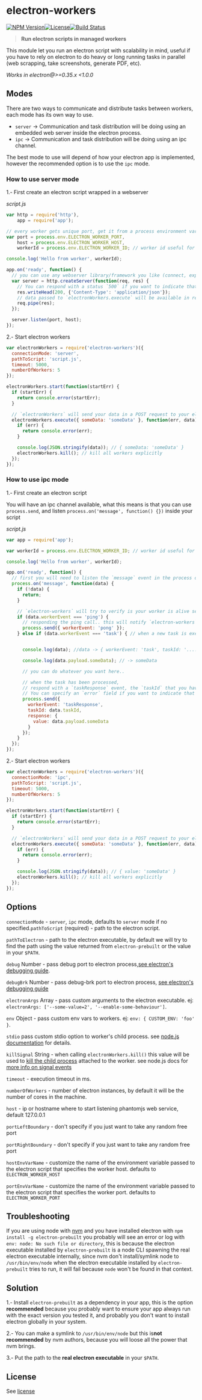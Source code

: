 electron-workers
================

[![NPM Version](http://img.shields.io/npm/v/electron-workers.svg?style=flat-square)](https://npmjs.com/package/electron-workers)[![License](http://img.shields.io/npm/l/electron-workers.svg?style=flat-square)](http://opensource.org/licenses/MIT)[![Build Status](https://travis-ci.org/bjrmatos/electron-workers.png?branch=master)](https://travis-ci.org/bjrmatos/electron-workers)

> **Run electron scripts in managed workers**

This module let you run an electron script with scalability in mind, useful if you have to rely on electron to do heavy or long running tasks in parallel (web scrapping, take screenshots, generate PDF, etc).

*Works in electron@>=0.35.x <1.0.0*

Modes
-----

There are two ways to communicate and distribute tasks between workers, each mode has its own way to use.

-	`server` -> Communication and task distribution will be doing using an embedded web server inside the electron process.
-	`ipc` -> Communication and task distribution will be doing using an ipc channel.

The best mode to use will depend of how your electron app is implemented, however the recommended option is to use the `ipc` mode.

### How to use server mode

1.- First create an electron script wrapped in a webserver

*script.js*

```js
var http = require('http'),
    app = require('app');

// every worker gets unique port, get it from a process environment variables
var port = process.env.ELECTRON_WORKER_PORT,
    host = process.env.ELECTRON_WORKER_HOST,
    workerId = process.env.ELECTRON_WORKER_ID; // worker id useful for logging

console.log('Hello from worker', workerId);

app.on('ready', function() {
  // you can use any webserver library/framework you like (connect, express, hapi, etc)
  var server = http.createServer(function(req, res) {
    // You can respond with a status `500` if you want to indicate that something went wrong
    res.writeHead(200, {'Content-Type': 'application/json'});
    // data passed to `electronWorkers.execute` will be available in req body
    req.pipe(res);
  });

  server.listen(port, host);
});
```

2.- Start electron workers

```js
var electronWorkers = require('electron-workers')({
  connectionMode: 'server',
  pathToScript: 'script.js',
  timeout: 5000,
  numberOfWorkers: 5
});

electronWorkers.start(function(startErr) {
  if (startErr) {
    return console.error(startErr);
  }

  // `electronWorkers` will send your data in a POST request to your electron script
  electronWorkers.execute({ someData: 'someData' }, function(err, data) {
    if (err) {
      return console.error(err);
    }

    console.log(JSON.stringify(data)); // { someData: 'someData' }
    electronWorkers.kill(); // kill all workers explicitly
  });
});
```

### How to use ipc mode

1.- First create an electron script

You will have an ipc channel available, what this means is that you can use `process.send`, and listen `process.on('message', function() {})` inside your script

*script.js*

```js
var app = require('app');

var workerId = process.env.ELECTRON_WORKER_ID; // worker id useful for logging

console.log('Hello from worker', workerId);

app.on('ready', function() {
  // first you will need to listen the `message` event in the process object
  process.on('message', function(data) {
    if (!data) {
      return;
    }

    // `electron-workers` will try to verify is your worker is alive sending you a `ping` event
    if (data.workerEvent === 'ping') {
      // responding the ping call.. this will notify `electron-workers` that your process is alive
      process.send({ workerEvent: 'pong' });
    } else if (data.workerEvent === 'task') { // when a new task is executed, you will recive a `task` event


      console.log(data); //data -> { workerEvent: 'task', taskId: '....', payload: <whatever you have passed to `.execute`> }

      console.log(data.payload.someData); // -> someData

      // you can do whatever you want here..

      // when the task has been processed,
      // respond with a `taskResponse` event, the `taskId` that you have received, and a custom `response`.
      // You can specify an `error` field if you want to indicate that something went wrong
      process.send({
        workerEvent: 'taskResponse',
        taskId: data.taskId,
        response: {
          value: data.payload.someData
        }
      });
    }
  });
});
```

2.- Start electron workers

```js
var electronWorkers = require('electron-workers')({
  connectionMode: 'ipc',
  pathToScript: 'script.js',
  timeout: 5000,
  numberOfWorkers: 5
});

electronWorkers.start(function(startErr) {
  if (startErr) {
    return console.error(startErr);
  }

  // `electronWorkers` will send your data in a POST request to your electron script
  electronWorkers.execute({ someData: 'someData' }, function(err, data) {
    if (err) {
      return console.error(err);
    }

    console.log(JSON.stringify(data)); // { value: 'someData' }
    electronWorkers.kill(); // kill all workers explicitly
  });
});
```

Options
-------

`connectionMode` - `server`, `ipc` mode, defaults to `server` mode if no specified.`pathToScript` (required) - path to the electron script.

`pathToElectron` - path to the electron executable, by default we will try to find the path using the value returned from `electron-prebuilt` or the value in your `$PATH`.

`debug` Number - pass debug port to electron process,[see electron's debugging guide](http://electron.atom.io/docs/v0.34.0/tutorial/debugging-main-process/).

`debugBrk` Number - pass debug-brk port to electron process, [see electron's debugging guide](http://electron.atom.io/docs/v0.34.0/tutorial/debugging-main-process/)

`electronArgs` Array - pass custom arguments to the electron executable. ej: `electronArgs: ['--some-value=2', '--enable-some-behaviour']`.

`env` Object - pass custom env vars to workers. ej: `env: { CUSTOM_ENV: 'foo' }`.

`stdio` pass custom stdio option to worker's child process. see [node.js documentation](https://nodejs.org/api/child_process.html#child_process_options_stdio) for details.

`killSignal` String - when calling `electronWorkers.kill()` this value will be used to [kill the child process](https://nodejs.org/api/child_process.html#child_process_child_kill_signal) attached to the worker. see node.js docs for [more info on signal events](https://nodejs.org/api/process.html#process_signal_events)

`timeout` - execution timeout in ms.

`numberOfWorkers` - number of electron instances, by default it will be the number of cores in the machine.

`host` - ip or hostname where to start listening phantomjs web service, default 127.0.0.1

`portLeftBoundary` - don't specify if you just want to take any random free port

`portRightBoundary` - don't specify if you just want to take any random free port

`hostEnvVarName` - customize the name of the environment variable passed to the electron script that specifies the worker host. defaults to `ELECTRON_WORKER_HOST`

`portEnvVarName` - customize the name of the environment variable passed to the electron script that specifies the worker port. defaults to `ELECTRON_WORKER_PORT`

Troubleshooting
---------------

If you are using node with [nvm](https://github.com/creationix/nvm) and you have installed electron with `npm install -g electron-prebuilt` you probably will see an error or log with `env: node: No such file or directory`, this is because the electron executable installed by `electron-prebuilt` is a node CLI spawning the real electron executable internally, since nvm don't install/symlink node to `/usr/bin/env/node` when the electron executable installed by `electron-prebuilt` tries to run, it will fail because `node` won't be found in that context.

Solution
--------

1.- Install `electron-prebuilt` as a dependency in your app, this is the option **recommended** because you probably want to ensure your app always run with the exact version you tested it, and probably you don't want to install electron globally in your system.

2.- You can make a symlink to `/usr/bin/env/node` but this is**not recommended** by nvm authors, because you will loose all the power that nvm brings.

3.- Put the path to the **real electron executable** in your `$PATH`.

License
-------

See [license](https://github.com/bjrmatos/electron-workers/blob/master/LICENSE)
